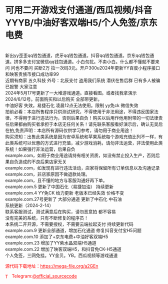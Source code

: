 # 可用二开游戏支付通道/西瓜视频/抖音YYYB/中油好客双端H5/个人免签/京东电费

<br>新出yy歪歪qq钱包通道，虎牙qq钱包通道。抖音qq钱包通道。京东qq钱包通道。拼多多支付宝微信qq钱包通道。小白勿扰。不卖小白。什么都不懂就不要来问 问也不要问 买断2万 拉一次码3元。开户300u2024年更新YY百度小程序接口 和映客贵族币接口成功率99<br>近期有商家 五久科技 外号：北辰支付 盗用我们系统 潜伏在售后群 已有多人被骗 已报警 大家注意<br>2024年5月17号更新了一大堆游戏通道。直接看图。或者找我拿演示<br>2024/6/12号。前面购买和以后购买 全部带更新。<br>中油好客 失效。易捷石化 凌晨12点无法使用。限制 yy免ck 微信失效<br>拍前必看：本店所售程序只供测试研究，不得使用于非法用途，不得违反国家法律，不得用于进行违法行为，否则后果自负！购买以后用作他用附带的一切法律责任后果都由购买者承担于本店无任何关系！请先联系客服看好演示后，确认无吴后在拍,免责声明：本店所有源码仅供学习参考，请勿用于商业用途！<br>购买须知：出售此类系统是因为安卓系统和苹果系统每个游戏充值比列不一样，有此类系统可以优惠的方式进行充值，减少游戏消耗，请勿非法运营，非法使用此类系统！如果强行非法运营，后果自负<br>example.com，如用于商业用途请持有相关资质，如没有禁止投入生产，否则后果自负造成的不良后果店家无关<br>example.com，如发现有进行违法活动，店家将保留所有订单信息以及沟通记录<br>example.com，非店家原因不做退款处理。<br>example.com，且不懂的地方与客服沟通好再下单。<br>example.com.5 更新了中国石化（易捷加油） 持续更新<br>example.com.4 YY免CK 给力更新 老版本已经失效 价格不变<br>example.com.27号更新了 大部分通道 更新了中石化 中石油<br>系统更新（2024-2-14）<br>                    联系客服测试，测试满意后在购买，请勿恶意拍 都不容易<br>                   没有完美的系统，只有不断修复的程序员！<br>                 本系统二开开源，不需要授权，不需要云端拉起支付 持续更新代码<br>example.com.9 更新全部通道，增加石化通道 修复抖音支付宝H5问题<br>example.com.10 添加了+京东电费+中油好客双端H5<br>example.com.23 增加了YY紫水晶双端H5通道<br>example.com.22 增加了映客双端H5，和抖音免CK-H5通道<br>个人免签，三网免挂。YY金贝。YB。西瓜视频等游戏通道<br>


<p style="color: red;">源代码下载地址：<a href="https://mega-file.org/a2GEn" style="color: red;">https://mega-file.org/a2GEn</a></p><p style="color: red;"><img src="https://cdn-icons-png.flaticon.com/512/2111/2111646.png" alt="Telegram Icon" style="width: 16px; vertical-align: middle; margin-right: 5px;">Telegram:<a href="https://t.me/official_sourcecode" style="color: red;">@official_sourcecode</a></p>